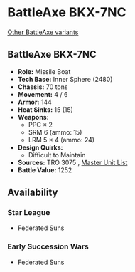 # BattleAxe BKX-7NC 

[Other BattleAxe variants](../battleaxe.md) 

## BattleAxe BKX-7NC 

- **Role:** Missile Boat 
- **Tech Base:** Inner Sphere (2480) 
- **Chassis:** 70 tons 
- **Movement:** 4 / 6 
- **Armor:** 144 
- **Heat Sinks:** 15 (15) 
- **Weapons:** 
  - PPC × 2 
  - SRM 6 (ammo: 15) 
  - LRM 5 × 4 (ammo: 24) 
- **Design Quirks:** 
  - Difficult to Maintain 
- **Sources:** TRO 3075 , [Master Unit List](http://masterunitlist.info/Unit/Details/278) 
- **Battle Value:** 1252 

## Availability 

### Star League 

- Federated Suns 

### Early Succession Wars 

- Federated Suns 

